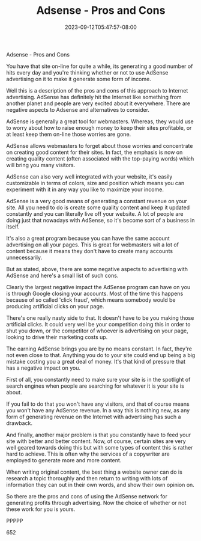 ﻿---
title: "Adsense - Pros and Cons"
date: 2023-09-12T05:47:57-08:00
description: "Adsense Tips for Web Success"
featured_image: "/images/Adsense.jpg"
tags: ["Adsense"]
---

Adsense - Pros and Cons

You have that site on-line for quite a while, its generating a good number of hits every day and you're thinking whether or not to use AdSense advertising on it to make it generate some form of income.

Well this is a description of the pros and cons of this approach to Internet advertising. AdSense has definitely hit the Internet like something from another planet and people are very excited about it everywhere. There are negative aspects to Adsense and alternatives to consider. 

AdSense is generally a great tool for webmasters. Whereas, they would use to worry about how to raise enough money to keep their sites profitable, or at least keep them on-line those worries are gone.

AdSense allows webmasters to forget about those worries and concentrate on creating good content for their sites. In fact, the emphasis is now on creating quality content (often associated with the top-paying words) which will bring you many visitors.

AdSense can also very well integrated with your website, it's easily customizable in terms of colors, size and position which means you can experiment with it in any way you like to maximize your income.

AdSense is a very good means of generating a constant revenue on your site. All you need to do is create some quality content and keep it updated constantly and you can literally live off your website. A lot of people are doing just that nowadays with AdSense, so it's become sort of a business in itself.

It's also a great program because you can have the same account advertising on all your pages. This is great for webmasters wit a lot of content because it means they don't have to create many accounts unnecessarily. 

But as stated, above, there are some negative aspects to advertising with AdSense and here's a small list of such cons.

Clearly the largest negative impact the AdSense program can have on you is through Google closing your accounts. Most of the time this happens because of so called 'click fraud', which means somebody would be producing artificial clicks on your page.

There's one really nasty side to that. It doesn't have to be you making those artificial clicks. It could very well be your competition doing this in order to shut you down, or the competitor of whoever is advertising on your page, looking to drive their marketing costs up.

The earning AdSense brings you are by no means constant. In fact, they're not even close to that. Anything you do to your site could end up being a big mistake costing you a great deal of money. It's that kind of pressure that has a negative impact on you.

First of all, you constantly need to make sure your site is in the spotlight of search engines when people are searching for whatever it is your site is about.

If you fail to do that you won't have any visitors, and that of course means you won't have any AdSense revenue. In a way this is nothing new, as any form of generating revenue on the Internet with advertising has such a drawback.

And finally, another major problem is that you constantly have to feed your site with better and better content. Now, of course, certain sites are very well geared towards doing this but with some types of content this is rather hard to achieve. This is often why the services of a copywriter are employed to generate more and more content.

When writing original content, the best thing a website owner can do is research a topic thoroughly and then return to writing with lots of information they can out in their own words, and show their own opinion on.

So there are the pros and cons of using the AdSense network for generating profits through advertising. Now the choice of whether or not these work for you is yours.

PPPPP

652

